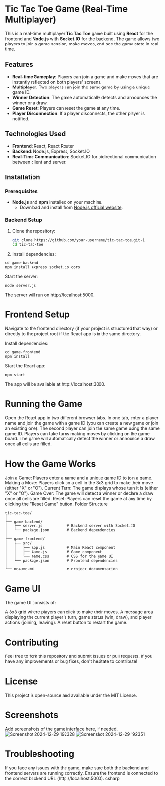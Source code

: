# **Tic Tac Toe Game (Real-Time Multiplayer)**

This is a real-time multiplayer **Tic Tac Toe** game built using **React** for the frontend and **Node.js** with **Socket.IO** for the backend. The game allows two players to join a game session, make moves, and see the game state in real-time.

## **Features**
- **Real-time Gameplay**: Players can join a game and make moves that are instantly reflected on both players' screens.
- **Multiplayer**: Two players can join the same game by using a unique game ID.
- **Winner Detection**: The game automatically detects and announces the winner or a draw.
- **Game Reset**: Players can reset the game at any time.
- **Player Disconnection**: If a player disconnects, the other player is notified.

## **Technologies Used**
- **Frontend**: React, React Router
- **Backend**: Node.js, Express, Socket.IO
- **Real-Time Communication**: Socket.IO for bidirectional communication between client and server.

## **Installation**

### **Prerequisites**
- **Node.js** and **npm** installed on your machine.
  - Download and install from [Node.js official website](https://nodejs.org/).

### **Backend Setup**

1. Clone the repository:
   ```bash
   git clone https://github.com/your-username/tic-tac-toe.git-1
   cd tic-tac-toe
2. Install dependencies:

```
cd game-backend
npm install express socket.io cors
```
Start the server:
```
node server.js
```
The server will run on http://localhost:5000.

# Frontend Setup
Navigate to the frontend directory (if your project is structured that way) or directly to the project root if the React app is in the same directory.

Install dependencies:

```
cd game-frontend
npm install
```
Start the React app:

```
npm start
```
The app will be available at http://localhost:3000.

# Running the Game
Open the React app in two different browser tabs.
In one tab, enter a player name and join the game with a game ID (you can create a new game or join an existing one).
The second player can join the same game using the same game ID.
Players can take turns making moves by clicking on the game board.
The game will automatically detect the winner or announce a draw once all cells are filled.
# How the Game Works
Join a Game: Players enter a name and a unique game ID to join a game.
Making a Move: Players click on a cell in the 3x3 grid to make their move (either "X" or "O").
Current Turn: The game displays whose turn it is (either "X" or "O").
Game Over: The game will detect a winner or declare a draw once all cells are filled.
Reset: Players can reset the game at any time by clicking the "Reset Game" button.
Folder Structure

```
tic-tac-toe/
│
├── game-backend/
│   ├── server.js           # Backend server with Socket.IO
│   └── package.json        # Backend dependencies
│
├── game-frontend/
│   ├── src/
│   │   ├── App.js          # Main React component
│   │   ├── Game.js         # Game component
│   │   └── Game.css        # CSS for the game UI
│   └── package.json        # Frontend dependencies
│
└── README.md               # Project documentation

```

# Game UI
The game UI consists of:

A 3x3 grid where players can click to make their moves.
A message area displaying the current player's turn, game status (win, draw), and player actions (joining, leaving).
A reset button to restart the game.
# Contributing
Feel free to fork this repository and submit issues or pull requests. If you have any improvements or bug fixes, don't hesitate to contribute!

# License
This project is open-source and available under the MIT License.

# Screenshots
Add screenshots of the game interface here, if needed.
![Screenshot 2024-12-29 192328](https://github.com/user-attachments/assets/59703c6e-956b-4df6-ae00-144e980e3c90)
![Screenshot 2024-12-29 192351](https://github.com/user-attachments/assets/08ea8a64-35b1-453f-b8b2-87a09036b49c)

# Troubleshooting

If you face any issues with the game, make sure both the backend and frontend servers are running correctly.
Ensure the frontend is connected to the correct backend URL (http://localhost:5000).
csharp







